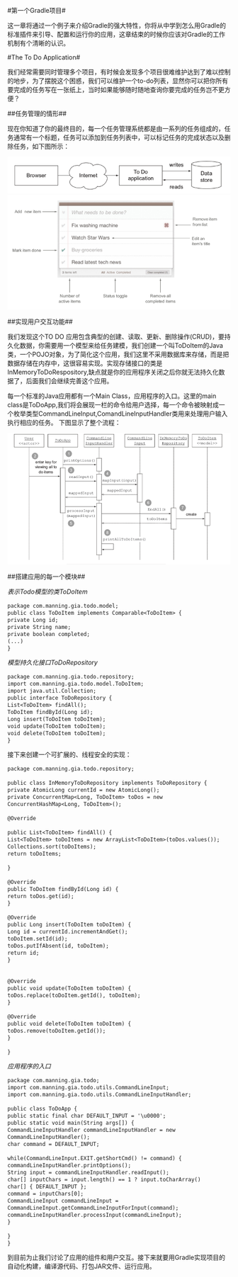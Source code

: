 #第一个Gradle项目#

这一章将通过一个例子来介绍Gradle的强大特性，你将从中学到怎么用Gradle的标准插件来引导、配置和运行你的应用，这章结束的时候你应该对Gradle的工作机制有个清晰的认识。

#The To Do Application#

我们经常需要同时管理多个项目，有时候会发现多个项目很难维护达到了难以控制的地步，为了摆脱这个困惑，我们可以维护一个to-do列表，显然你可以把你所有要完成的任务写在一张纸上，当时如果能够随时随地查询你要完成的任务岂不更方便？

##任务管理的情形##

现在你知道了你的最终目的，每一个任务管理系统都是由一系列的任务组成的，任务通常有一个标题，任务可以添加到任务列表中，可以标记任务的完成状态以及删除任务，如下图所示：

![](/images/dag9.png)
![](/images/dag10.png)

##实现用户交互功能##

我们发现这个TO DO 应用包含典型的创建、读取、更新、删除操作(CRUD)，要持久化数据，你需要用一个模型来给任务建模，我们创建一个叫ToDoItem的Java类，一个POJO对象，为了简化这个应用，我们这里不采用数据库来存储，而是把数据存储在内存中，这很容易实现。实现存储接口的类是InMemoryToDoRespository,缺点就是你的应用程序关闭之后你就无法持久化数据了，后面我们会继续完善这个应用。

每一个标准的Java应用都有一个Main Class，应用程序的入口。这里的main class是ToDoApp,我们将会展现一栏的命令给用户选择，每一个命令被映射成一个枚举类型CommandLineInput,ComandLineInputHandler类用来处理用户输入执行相应的任务。
下图显示了整个流程：

![](/images/dag11.png)

##搭建应用的每一个模块##

*表示Todo模型的类ToDoItem*
	
	package com.manning.gia.todo.model;
	public class ToDoItem implements Comparable<ToDoItem> {
	private Long id;
	private String name;
	private boolean completed;
	(...)
	}


*模型持久化接口ToDoRepository*

	package com.manning.gia.todo.repository;
	import com.manning.gia.todo.model.ToDoItem;
	import java.util.Collection;
	public interface ToDoRepository {
	List<ToDoItem> findAll();
	ToDoItem findById(Long id);
	Long insert(ToDoItem toDoItem);
	void update(ToDoItem toDoItem);
	void delete(ToDoItem toDoItem);
	}

接下来创建一个可扩展的、线程安全的实现：

	package com.manning.gia.todo.repository;

	public class InMemoryToDoRepository implements ToDoRepository {
	private AtomicLong currentId = new AtomicLong();
	private ConcurrentMap<Long, ToDoItem> toDos = new ConcurrentHashMap<Long, ToDoItem>();

	@Override

	public List<ToDoItem> findAll() {
	List<ToDoItem> toDoItems = new ArrayList<ToDoItem>(toDos.values());
	Collections.sort(toDoItems);
	return toDoItems;

	}

	@Override
	public ToDoItem findById(Long id) {
	return toDos.get(id);
	}

	@Override
	public Long insert(ToDoItem toDoItem) {
	Long id = currentId.incrementAndGet();
	toDoItem.setId(id);
	toDos.putIfAbsent(id, toDoItem);
	return id;
	}


	@Override
	public void update(ToDoItem toDoItem) {
	toDos.replace(toDoItem.getId(), toDoItem);
	}

	@Override
	public void delete(ToDoItem toDoItem) {
	toDos.remove(toDoItem.getId());
	}

	}


*应用程序的入口*

	package com.manning.gia.todo;
	import com.manning.gia.todo.utils.CommandLineInput;
	import com.manning.gia.todo.utils.CommandLineInputHandler;

	public class ToDoApp {
	public static final char DEFAULT_INPUT = '\u0000';
	public static void main(String args[]) {
	CommandLineInputHandler commandLineInputHandler = new
	CommandLineInputHandler();
	char command = DEFAULT_INPUT;

	while(CommandLineInput.EXIT.getShortCmd() != command) {
	commandLineInputHandler.printOptions();
	String input = commandLineInputHandler.readInput();
	char[] inputChars = input.length() == 1 ? input.toCharArray()
	char[] { DEFAULT_INPUT };
	command = inputChars[0];
	CommandLineInput commandLineInput = CommandLineInput.getCommandLineInputForInput(command);
	commandLineInputHandler.processInput(commandLineInput);
	}

	}
	}

到目前为止我们讨论了应用的组件和用户交互。接下来就要用Gradle实现项目的自动化构建，编译源代码、打包JAR文件、运行应用。

